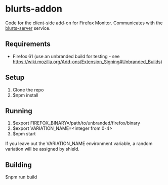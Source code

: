 # blurts-addon
Code for the client-side add-on for Firefox Monitor. Communicates with the
[blurts-server](https://github.com/mozilla/blurts-server) service.

## Requirements
* Firefox 61 (use an unbranded build for testing - see https://wiki.mozilla.org/Add-ons/Extension_Signing#Unbranded_Builds)

## Setup
1. Clone the repo
2. $npm install

## Running
1. $export FIREFOX_BINARY=/path/to/unbranded/firefox/binary
2. $export VARIATION_NAME=<integer from 0-4>
3. $npm start

If you leave out the VARIATION_NAME environment variable, a random variation will be assigned by shield.

## Building
$npm run build

